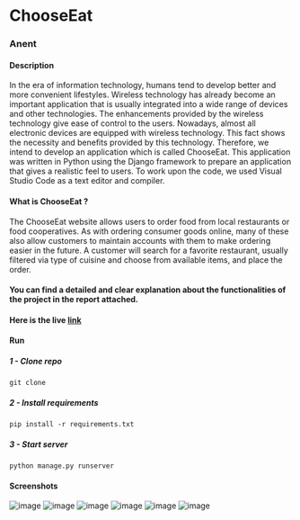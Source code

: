 # ChooseEat
### Anent
#### Description
In the era of information technology, humans tend to develop better and more convenient lifestyles. Wireless technology has already become an important application
that is usually integrated into a wide range of devices and other technologies. The enhancements provided by the wireless technology give ease of control to the users.
Nowadays, almost all electronic devices are equipped with wireless technology. This fact shows the necessity and benefits provided by this technology. Therefore, we intend to
develop an application which is called ChooseEat.
This application was written in Python using the Django framework to prepare an application that gives a realistic feel to users.
To work upon the code, we used Visual Studio Code as a text editor and compiler.
#### What is ChooseEat ?
The ChooseEat website allows users to order food from local restaurants or food cooperatives. As with ordering consumer goods online, many of these also allow
customers to maintain accounts with them to make ordering easier in the future. A customer will search for a favorite restaurant, usually filtered via type of cuisine and
choose from available items, and place the order.
#### You can find a detailed and clear explanation about the functionalities of the project in the report attached.
#### Here is the live [link](https://chooseeat.herokuapp.com/)
#### Run
##### 1 - Clone repo
```
git clone 
```

##### 2 - Install requirements
```
pip install -r requirements.txt
```
##### 3 - Start server
```
python manage.py runserver
```


#### Screenshots
![image](https://user-images.githubusercontent.com/86602285/178149113-cfe97621-553a-45aa-9f83-6109387ba08a.png)
![image](https://user-images.githubusercontent.com/86602285/178148878-f9028501-a84c-4eb7-a920-39c0fcdb07b1.png)
![image](https://user-images.githubusercontent.com/86602285/178148939-08a166c7-8829-463a-956b-14d1ec8a8c76.png)
![image](https://user-images.githubusercontent.com/86602285/178148943-d6caff7e-1c1f-4daa-a473-9906044abf3b.png)
![image](https://user-images.githubusercontent.com/86602285/178148861-b49434d6-e55d-4447-b6f9-07a83c7ccd31.png)
![image](https://user-images.githubusercontent.com/86602285/178148986-c93ae13b-a769-4817-be6e-ad922a0401a8.png)
